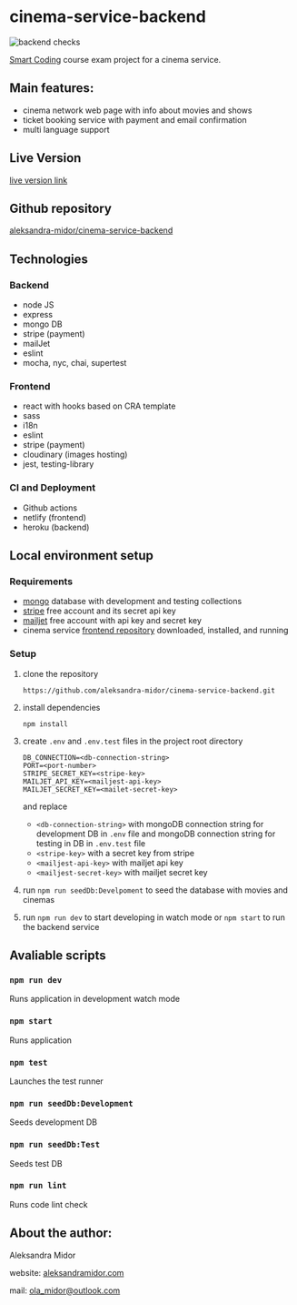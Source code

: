 # cinema-service-backend
![backend checks](https://github.com/aleksandra-midor/cinema-service-backend/workflows/backend%20checks/badge.svg)


[Smart Coding](http://www.smartcoding.se/) course exam project for a cinema service.

## Main features:

- cinema network web page with info about movies and shows
- ticket booking service with payment and email confirmation
- multi language support

## Live Version

[live version link](/)

## Github repository

[aleksandra-midor/cinema-service-backend](https://github.com/aleksandra-midor/cinema-service-backend)

## Technologies

### Backend
- node JS
- express 
- mongo DB
- stripe (payment)
- mailJet
- eslint
- mocha, nyc, chai, supertest

### Frontend
- react with hooks based on CRA template
- sass
- i18n
- eslint
- stripe (payment)
- cloudinary (images hosting)
- jest, testing-library

### CI and Deployment
- Github actions
- netlify (frontend)
- heroku (backend)

## Local environment setup

### Requirements

- [mongo](https://www.mongodb.com/) database with development and testing collections
- [stripe](https://stripe.com/en-se) free account and its secret api key 
- [mailjet](https://mailjet.com) free account with api key and secret key
- cinema service [frontend repository](https://github.com/aleksandra-midor/cinema-service-frontend) downloaded, installed, and running

### Setup

1. clone the repository 
    ```
    https://github.com/aleksandra-midor/cinema-service-backend.git
    ```
2. install dependencies 
    ```
    npm install
    ```
3. create `.env` and `.env.test` files in the project root directory 
    ```
    DB_CONNECTION=<db-connection-string>
    PORT=<port-number>
    STRIPE_SECRET_KEY=<stripe-key>
    MAILJET_API_KEY=<mailjest-api-key>
    MAILJET_SECRET_KEY=<mailet-secret-key>
    ```
    and replace 

    - `<db-connection-string>` with mongoDB connection string for development DB in `.env` file and mongoDB connection string for testing in DB in `.env.test` file
    - `<stripe-key>` with a secret key from stripe
    - `<mailjest-api-key>` with mailjet api key
    - `<mailjest-secret-key>` with mailjet secret key

4. run `npm run seedDb:Develpoment` to seed the database with movies and cinemas
5. run `npm run dev` to start developing in watch mode or `npm start` to run the backend service

## Avaliable scripts

### `npm run dev`
Runs application in development watch mode

### `npm start`
Runs application

### `npm test`
Launches the test runner

### `npm run seedDb:Development`
Seeds development DB

### `npm run seedDb:Test`
Seeds test DB

### `npm run lint`
Runs code lint check

## About the author:

Aleksandra Midor

website: [aleksandramidor.com](http://aleksandramidor.com/)

mail: [ola_midor@outlook.com](mailto:ola_midor@outlook.com)
